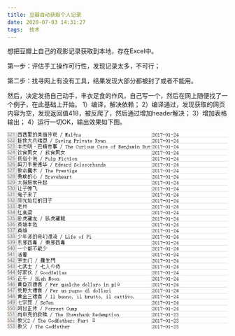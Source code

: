 ```yaml
---
title: 豆瓣自动获取个人记录
date: 2020-07-03 14:31:27
tags:  技术
---
```


想把豆瓣上自己的观影记录获取到本地，存在Excel中。

第一步：评估手工操作可行性，发现记录太多，不可行；

第二步：找寻网上有没有工具，结果发现大部分都被封了或者不能用。

然后，决定发扬自己动手，丰衣足食的作风，自己写一个，然后在网上随便找了一个例子，在此基础上开始。
1）编译，解决依赖；
2）编译通过，发现获取的网页内容为空，发现返回值418，被反爬了，然后通过增加header解决；
3）增加表格输出；
4）运行一切OK，输出效果如下图。

<div align=center>

![](/img/douban.png)

</div>
